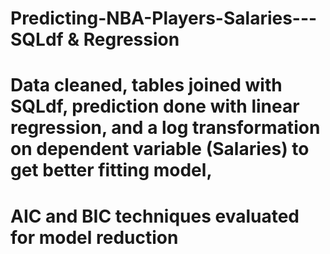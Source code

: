 # Predicting-NBA-Players-Salaries---SQLdf & Regression
# Data cleaned, tables joined with SQLdf, prediction done with linear regression, and a log transformation on dependent variable (Salaries) to get better fitting model,
# AIC and BIC techniques evaluated for model reduction
